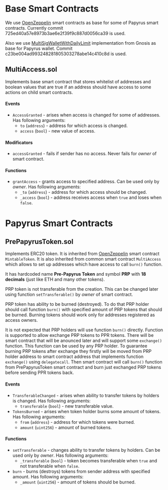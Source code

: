 # Base Smart Contracts

We use [OpenZeppelin](https://github.com/OpenZeppelin/zeppelin-solidity) smart contracts as base for some of Papyrus smart contracts. Currently commit 725ed40a57e8973b3ae6e2f39f9c887d0056ca39 is used.

Also we use [MultiSigWalletWithDailyLimit](https://github.com/gnosis/MultiSigWallet) implementation from Gnosis as base for Papyrus wallet. Commit c23be004ad993248281805303278abe14c410c8d is used.

## MultiAccess.sol

Implements base smart contract that stores whitelist of addresses and boolean values that are true if an address should have access to some actions on child smart contracts.

#### Events

- `AccessGranted` - arises when access is changed for some of addresses. Has following arguments:
  - `to` (`address`) - address for which access is changed.
  - `access` (`bool`) - new value of access.

#### Modificators

- `accessGranted` - fails if sender has no access. Never fails for *owner* of smart contract.

#### Functions

- `grantAccess` - grants access to specified address. Can be used only by *owner*. Has following arguments:
  - `_to` (`address`) - address for which access should be changed.
  - `_access` (`bool`) - address receives access when `true` and loses when `false`.

# Papyrus Smart Contracts

## PrePapyrusToken.sol

Implements ERC20 token. It is inherited from [OpenZeppelin](https://github.com/OpenZeppelin/zeppelin-solidity) smart contract `MintableToken`. It is also inherited from common smart contract `MultiAccess` which allows to set up addresses which have access to call `burn()` function.

It has hardcoded name **Pre-Papyrus Token** and symbol **PRP** with **18 decimals** (just like ETH and many other tokens).

PRP token is not transferable from the creation. This can be changed later using function `setTransferable()` by *owner* of smart contract.

PRP token has ability to be burned (destroyed). To do that PRP holder should call function `burn()` with specified amount of PRP tokens that should be burned. Burning tokens should work only for addresses registered as access owners.

It is not expected that PRP holders will use function `burn()` directly. Function is supported to allow exchange PRP tokens to PPR tokens. There will be smart contract that will be anounced later and will support some `exchange()` function. This function can be used by any PRP holder. To guarantee burning PRP tokens after exchange they firstly will be moved from PRP holder address to smart contract address that implements function `exchange()` using `delegatecall`. Then smart contract will call `burn()` function from PrePapyrusToken smart contract and burn just exchanged PRP tokens before sending PPR tokens back.

#### Events

- `TransferableChanged` - arises when ability to transfer tokens by holders is changed. Has following arguments:
  - `transferable` (`bool`) - new transferable value.
- `TokensBurned` - arises when token holder burns some amount of tokens. Has following arguments:
  - `from` (`address`) - address for which tokens were burned.
  - `amount` (`uint256`) - amount of burned tokens.

#### Functions

- `setTransferable` - changes ability to transfer tokens by holders. Can be used only by *owner*. Has following arguments:
  - `_transferable` (`bool`) - token becomes transferable when `true` and not transferable when `false`.
- `burn` - burns (destroys) tokens from sender address with specified amount. Has following arguments:
  - `_amount` (`uint256`) - amount of tokens should be burned.
